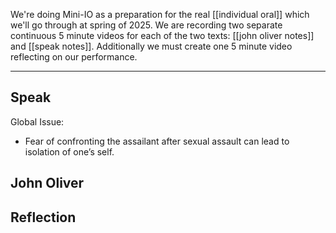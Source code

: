 We're doing Mini-IO as a preparation for the real [[individual oral]] which we'll go through at spring of 2025.  We are recording two separate continuous 5 minute videos for each of the two texts: [[john oliver notes]] and [[speak notes]]. Additionally we must create one 5 minute video reflecting on our performance.

---
## Speak
Global Issue: 
- Fear of confronting the assailant after sexual assault can lead to isolation of one’s self.
## John Oliver
## Reflection
